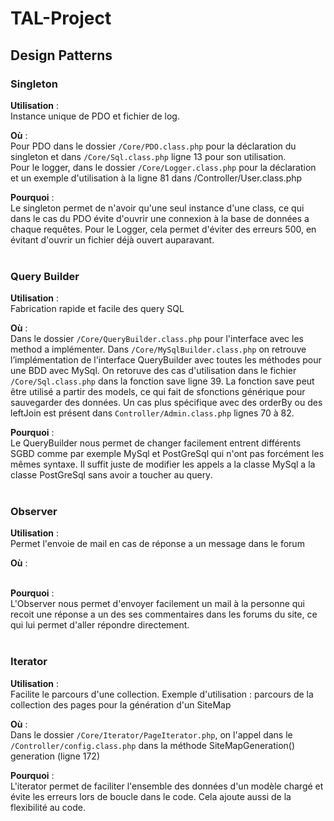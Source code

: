 # TAL-Project

## Design Patterns

### Singleton

**Utilisation** : <br>Instance unique de PDO et fichier de log.<br>

**Où** :          <br>Pour PDO dans le dossier `/Core/PDO.class.php` pour la déclaration du singleton et dans `/Core/Sql.class.php` ligne 13 pour son utilisation.<br>
                      Pour le logger, dans le dossier `/Core/Logger.class.php` pour la déclaration et un exemple d'utilisation à la ligne 81 dans /Controller/User.class.php<br>
                      
**Pourquoi** : <br>Le singleton permet de n'avoir qu'une seul instance d'une class, ce qui dans le cas du PDO évite d'ouvrir une connexion à la base de données a chaque requêtes. Pour le Logger, cela permet d'éviter des erreurs 500, en évitant d'ouvrir un fichier déjà ouvert auparavant.<br><br>


### Query Builder

**Utilisation** : <br>Fabrication rapide et facile des query SQL<br>

**Où** :          <br>Dans le dossier `/Core/QueryBuilder.class.php` pour l'interface avec les method a implémenter. Dans `/Core/MySqlBuilder.class.php` on retrouve l’implémentation de l'interface QueryBuilder avec toutes les méthodes pour une BDD avec MySql. On retoruve des cas d'utilisation dans le fichier `/Core/Sql.class.php` dans la fonction save ligne 39. La fonction save peut être utilisé a partir des models, ce qui fait de sfonctions générique pour sauvegarder des données. Un cas plus spécifique avec des orderBy ou des leftJoin est présent dans `Controller/Admin.class.php` lignes 70 à 82.<br>

**Pourquoi** : <br>Le QueryBuilder nous permet de changer facilement entrent différents SGBD comme par exemple MySql et PostGreSql qui n'ont pas forcément les mêmes syntaxe. Il suffit juste de modifier les appels a la classe MySql a la classe PostGreSql sans avoir a toucher au query.<br><br>


### Observer

**Utilisation** : <br>Permet l'envoie de mail en cas de réponse a un message dans le forum<br>

**Où** :          <br><br>

**Pourquoi** : <br>L'Observer nous permet d'envoyer facilement un mail à la personne qui recoit une réponse a un des ses commentaires dans les forums du site, ce qui lui permet d'aller répondre directement.<br><br>


### Iterator

**Utilisation** : <br>Facilite le parcours d'une collection. Exemple d'utilisation : parcours de la collection des pages pour la génération d'un SiteMap<br>

**Où** :          <br>Dans le dossier `/Core/Iterator/PageIterator.php`, on l'appel dans le `/Controller/config.class.php` dans la méthode SiteMapGeneration() generation (ligne 172)<br>

**Pourquoi** : <br>L'iterator permet de faciliter l'ensemble des données d'un modèle chargé et évite les erreurs lors de boucle dans le code. Cela ajoute aussi de la flexibilité au code.<br><br>
